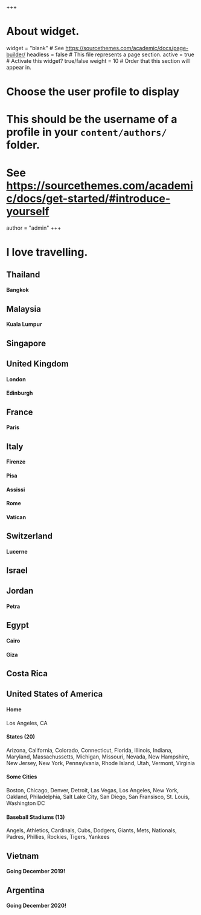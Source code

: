 +++
# About widget.
widget = "blank"  # See https://sourcethemes.com/academic/docs/page-builder/
headless = false  # This file represents a page section.
active = true  # Activate this widget? true/false
weight = 10  # Order that this section will appear in.

# Choose the user profile to display
# This should be the username of a profile in your `content/authors/` folder.
# See https://sourcethemes.com/academic/docs/get-started/#introduce-yourself
author = "admin"
+++

# I love travelling.

## **Thailand**

#### Bangkok

## **Malaysia**

#### Kuala Lumpur

## **Singapore**

## **United Kingdom**

#### London

#### Edinburgh

## **France**

#### Paris

## **Italy**

#### Firenze

#### Pisa

#### Assissi

#### Rome

#### Vatican

## **Switzerland**

#### Lucerne

## **Israel**

## **Jordan**

#### Petra

## **Egypt**

#### Cairo

#### Giza

## **Costa Rica**

## **United States of America**

#### Home
Los Angeles, CA

#### States (20)
Arizona, California, Colorado, Connecticut, Florida, Illinois, Indiana, Maryland, Massachussetts, Michigan, Missouri, Nevada, New Hampshire, New Jersey, New York, Pennsylvania, Rhode Island, Utah, Vermont, Virginia

#### Some Cities
Boston, Chicago, Denver, Detroit, Las Vegas, Los Angeles, New York, Oakland, Philadelphia, Salt Lake City, San Diego, San Fransisco, St. Louis, Washington DC

#### Baseball Stadiums (13)
Angels, Athletics, Cardinals, Cubs, Dodgers, Giants, Mets, Nationals, Padres, Phillies, Rockies, Tigers, Yankees  

## **Vietnam**

#### Going December 2019!

## **Argentina**

#### Going December 2020!



